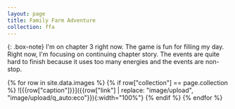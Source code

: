 ```yaml
---
layout: page
title: Family Farm Adventure
collection: ffa
---
```


{: .box-note}
I'm on chapter 3 right now. The game is fun for filling my day. Right now, I'm focusing on continuing chapter story. The events are quite hard to finish because it uses too many energies and the events are non-stop.

{% for row in site.data.images %}
{% if row["collection"] == page.collection %}
![{{row["caption"]}}]({{row["link"] | replace: "image/upload", "image/upload/q_auto:eco"}}){:width="100%"}
{% endif %}
{% endfor %}